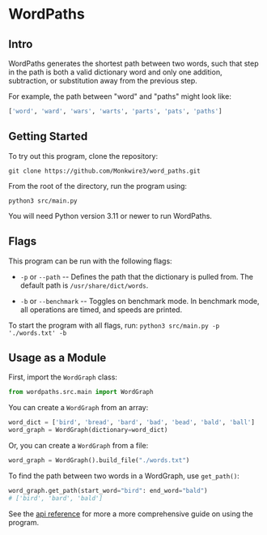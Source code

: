 # WordPaths
## Intro ##
WordPaths generates the shortest path between two words, such that step in the path is both a valid dictionary word and only one addition, subtraction, or substitution away from the previous step.


For example, the path between "word" and "paths" might look like:

```py
['word', 'ward', 'wars', 'warts', 'parts', 'pats', 'paths']
```

## Getting Started ##
To try out this program, clone the repository:

`git clone https://github.com/Monkwire3/word_paths.git`

From the root of the directory, run the program using:

`python3 src/main.py`

You will need Python version 3.11 or newer to run WordPaths.


## Flags ##
This program can be run with the following flags:

- `-p` or `--path` -- Defines the path that the dictionary is pulled from. The default path is `/usr/share/dict/words`.

- `-b` or `--benchmark` -- Toggles on benchmark mode. In benchmark mode, all operations are timed, and speeds are printed.

To start the program with all flags, run:
`python3 src/main.py -p './words.txt' -b`


## Usage as a Module ##
First, import the `WordGraph` class:

```py
from wordpaths.src.main import WordGraph
```

You can create a `WordGraph` from an array:
```py
word_dict = ['bird', 'bread', 'bard', 'bad', 'bead', 'bald', 'ball']
word_graph = WordGraph(dictionary=word_dict)
```

Or, you can create a `WordGraph` from a file:
```py
word_graph = WordGraph().build_file("./words.txt")
```

To find the path between two words in a WordGraph, use `get_path()`:
```py
word_graph.get_path(start_word="bird": end_word="bald")
# ['bird', 'bard', 'bald']
```
See the [api reference](https://github.com/Monkwire3/word_paths/blob/main/api_reference.md) for more a more comprehensive guide on using the program.
